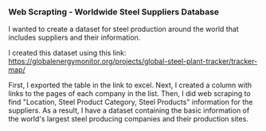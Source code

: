 ### Web Scrapting - Worldwide Steel Suppliers Database

I wanted to create a dataset for steel production around the world that includes suppliers and their information.

I created this dataset using this link: https://globalenergymonitor.org/projects/global-steel-plant-tracker/tracker-map/

First, I exported the table in the link to excel. Next, I created a column with links to the pages of each company in the list. Then, I did web scraping to find "Location, Steel Product Category, Steel Products" information for the suppliers. As a result, I have a dataset containing the basic information of the world's largest steel producing companies and their production sites.
